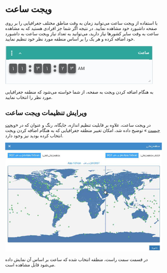 # ویجت ساعت  
با استفاده از ویجت ساعت می‌توانید زمان به وقت مناطق مختلف جغرافیایی را بر روی صفحه داشبورد خود مشاهده نمایید. در نتیجه اگر شما جز افرادی هستید که به مشاهده ساعت به وقت سایر کشورها نیاز دارید، می‌توانید به تعداد نیاز ویجت ساعت به داشبورد خود اضافه کرده و هر یک را بر اساس منطقه مورد نظر خود تنظیم نمایید.

![ویجت ساعت](./Clock-widget.jpg)

به هنگام اضافه کردن ویجت به صفحه، از شما خواسته می‌شود که منطقه جغرافیایی مورد نظر را انتخاب نمایید.

## ویرایش تنظیمات ویجت ساعت
در ویجت ساعت، علاوه بر قابلیت تنظیم اندازه، جایگاه، رنگ و عنوان که در «[ویجت چیست](https://github.com/1stco/PayamGostarDocs/blob/master/Help/home/widget/Widgets2.7.0.md#WidgetSetting) » توضیح داده شد، امکان تغییر منطقه جغرافیایی که به هنگام اضافه کردن ویجت انتخاب کرده بودید نیز وجود دارد.<br>

![تنظیمات ویجت ساعت](./Clock-widget-setting.jpg)

در قسمت سمت راست، منطقه انتخاب شده که ساعت بر اساس آن نمایش داده می‌شود قابل مشاهده است.